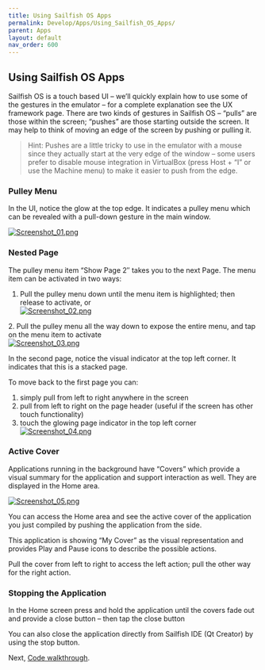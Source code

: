 ```yaml
---
title: Using Sailfish OS Apps
permalink: Develop/Apps/Using_Sailfish_OS_Apps/
parent: Apps
layout: default
nav_order: 600
---
```


## Using Sailfish OS Apps

Sailfish OS is a touch based UI – we’ll quickly explain how to use some
of the gestures in the emulator – for a complete explanation see the UX
framework page. There are two kinds of gestures in Sailfish OS – “pulls”
are those within the screen; “pushes” are those starting outside the
screen. It may help to think of moving an edge of the screen by pushing
or pulling it.

> Hint: Pushes are a little tricky to use in the emulator with a mouse
> since they actually start at the very edge of the window – some users
> prefer to disable mouse integration in VirtualBox (press Host + “I” or
> use the Machine menu) to make it easier to push from the edge.

### Pulley Menu

In the UI, notice the glow at the top edge. It indicates a pulley menu
which can be revealed with a pull-down gesture in the main window.

<a href="Screenshot_01.png" style="width:30em;display:block">
    <img src="Screenshot_01.png"
         alt="Screenshot_01.png"
         class="md_thumbnail" style="max-width:100%"/>
</a>

### Nested Page

The pulley menu item “Show Page 2″ takes you to the next Page. The menu
item can be activated in two ways:

1.  Pull the pulley menu down until the menu item is highlighted; then
    release to activate, or
    <a href="Screenshot_02.png" style="width:30em;display:block">
    <img src="Screenshot_02.png"
         alt="Screenshot_02.png"
         class="md_thumbnail" style="max-width:100%"/>
</a>
2.  Pull the pulley menu all the way down to expose the entire menu, and
    tap on the menu item to activate
    <a href="Screenshot_03.png" style="width:30em;display:block">
    <img src="Screenshot_03.png"
         alt="Screenshot_03.png"
         class="md_thumbnail" style="max-width:100%"/>
</a>

In the second page, notice the visual indicator at the top left corner.
It indicates that this is a stacked page.

To move back to the first page you can:

1.  simply pull from left to right anywhere in the screen
2.  pull from left to right on the page header (useful if the screen has
    other touch functionality)
3.  touch the glowing page indicator in the top left corner
    <a href="Screenshot_04.png" style="width:30em;display:block">
    <img src="Screenshot_04.png"
         alt="Screenshot_04.png"
         class="md_thumbnail" style="max-width:100%"/>
</a>

### Active Cover

Applications running in the background have “Covers” which provide a
visual summary for the application and support interaction as well. They
are displayed in the Home area.

<a href="Screenshot_05.png" style="width:30em;display:block">
    <img src="Screenshot_05.png"
         alt="Screenshot_05.png"
         class="md_thumbnail" style="max-width:100%"/>
</a>

You can access the Home area and see the active cover of the application
you just compiled by pushing the application from the side.

This application is showing “My Cover” as the visual representation and
provides Play and Pause icons to describe the possible actions.

Pull the cover from left to right to access the left action; pull the
other way for the right action.

### Stopping the Application

In the Home screen press and hold the application until the covers fade
out and provide a close button – then tap the close button

You can also close the application directly from Sailfish IDE (Qt
Creator) by using the stop button.

Next, [Code walkthrough](/Develop/Apps/Code_Walkthrough).
